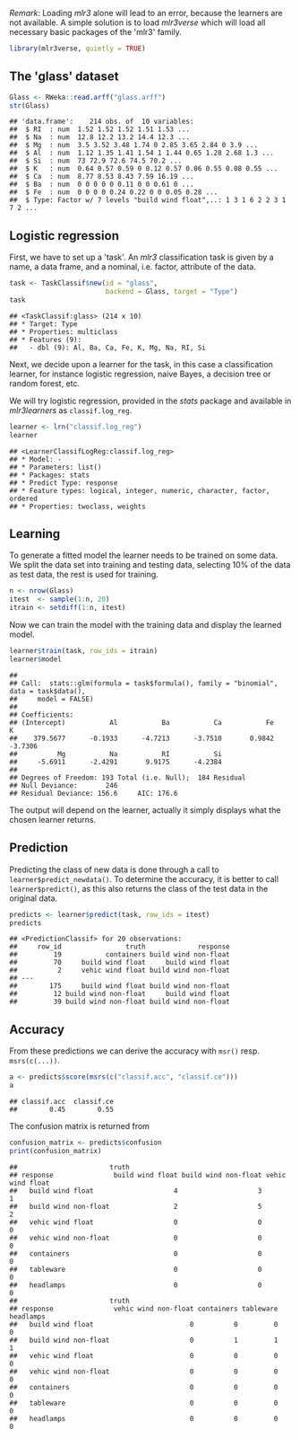 *Remark*: Loading *mlr3* alone will lead to an error, because the learners are not available. A simple solution is to load *mlr3verse* which will load all necessary basic packages of the 'mlr3' family.


```r
library(mlr3verse, quietly = TRUE)
```


## The 'glass' dataset


```r
Glass <- RWeka::read.arff("glass.arff")
str(Glass)
```

```
## 'data.frame':	214 obs. of  10 variables:
##  $ RI  : num  1.52 1.52 1.52 1.51 1.53 ...
##  $ Na  : num  12.8 12.2 13.2 14.4 12.3 ...
##  $ Mg  : num  3.5 3.52 3.48 1.74 0 2.85 3.65 2.84 0 3.9 ...
##  $ Al  : num  1.12 1.35 1.41 1.54 1 1.44 0.65 1.28 2.68 1.3 ...
##  $ Si  : num  73 72.9 72.6 74.5 70.2 ...
##  $ K   : num  0.64 0.57 0.59 0 0.12 0.57 0.06 0.55 0.08 0.55 ...
##  $ Ca  : num  8.77 8.53 8.43 7.59 16.19 ...
##  $ Ba  : num  0 0 0 0 0 0.11 0 0 0.61 0 ...
##  $ Fe  : num  0 0 0 0 0.24 0.22 0 0 0.05 0.28 ...
##  $ Type: Factor w/ 7 levels "build wind float",..: 1 3 1 6 2 2 3 1 7 2 ...
```


## Logistic regression

First, we have to set up a 'task'. An *mlr3* classification task is given by a name, a data frame, and a nominal, i.e. factor, attribute of the data.


```r
task <- TaskClassif$new(id = "glass",
                        backend = Glass, target = "Type")
task
```

```
## <TaskClassif:glass> (214 x 10)
## * Target: Type
## * Properties: multiclass
## * Features (9):
##   - dbl (9): Al, Ba, Ca, Fe, K, Mg, Na, RI, Si
```

Next, we decide upon a learner for the task, in this case a classification learner, for instance logistic regression, naive Bayes, a decision tree or random forest, etc.

We will try logistic regression, provided in the *stats* package and available in *mlr3learners* as `classif.log_reg`.


```r
learner <- lrn("classif.log_reg")
learner
```

```
## <LearnerClassifLogReg:classif.log_reg>
## * Model: -
## * Parameters: list()
## * Packages: stats
## * Predict Type: response
## * Feature types: logical, integer, numeric, character, factor, ordered
## * Properties: twoclass, weights
```


## Learning

To generate a fitted model the learner needs to be trained on some data. We split the data set into training and testing data, selecting 10% of the data as test data, the rest is used for training.


```r
n <- nrow(Glass)
itest  <- sample(1:n, 20)
itrain <- setdiff(1:n, itest)
```

Now we can train the model with the training data and display the learned model.


```r
learner$train(task, row_ids = itrain)
learner$model
```

```
## 
## Call:  stats::glm(formula = task$formula(), family = "binomial", data = task$data(), 
##     model = FALSE)
## 
## Coefficients:
## (Intercept)           Al           Ba           Ca           Fe            K  
##    379.5677      -0.1933      -4.7213      -3.7510       0.9842      -3.7306  
##          Mg           Na           RI           Si  
##     -5.6911      -2.4291       9.9175      -4.2384  
## 
## Degrees of Freedom: 193 Total (i.e. Null);  184 Residual
## Null Deviance:	    246 
## Residual Deviance: 156.6 	AIC: 176.6
```

The output will depend on the learner, actually it simply displays what the chosen learner returns.


## Prediction

Predicting the class of new data is done through a call to `learner$predict_newdata()`. To determine the accuracy, it is better to call `learner$predict()`, as this also returns the class of the test data in the original data.


```r
predicts <- learner$predict(task, row_ids = itest)
predicts
```

```
## <PredictionClassif> for 20 observations:
##     row_id                truth             response
##         19           containers build wind non-float
##         70     build wind float     build wind float
##          2     vehic wind float build wind non-float
## ---                                                 
##        175     build wind float build wind non-float
##         12 build wind non-float     build wind float
##         39 build wind non-float build wind non-float
```


## Accuracy

From these predictions we can derive the accuracy with `msr()` resp. `msrs(c(...))`.


```r
a <- predicts$score(msrs(c("classif.acc", "classif.ce")))
a
```

```
## classif.acc  classif.ce 
##        0.45        0.55
```

The confusion matrix is returned from


```r
confusion_matrix <- predicts$confusion
print(confusion_matrix)
```

```
##                       truth
## response               build wind float build wind non-float vehic wind float
##   build wind float                    4                    3                1
##   build wind non-float                2                    5                2
##   vehic wind float                    0                    0                0
##   vehic wind non-float                0                    0                0
##   containers                          0                    0                0
##   tableware                           0                    0                0
##   headlamps                           0                    0                0
##                       truth
## response               vehic wind non-float containers tableware headlamps
##   build wind float                        0          0         0         0
##   build wind non-float                    0          1         1         1
##   vehic wind float                        0          0         0         0
##   vehic wind non-float                    0          0         0         0
##   containers                              0          0         0         0
##   tableware                               0          0         0         0
##   headlamps                               0          0         0         0
```

